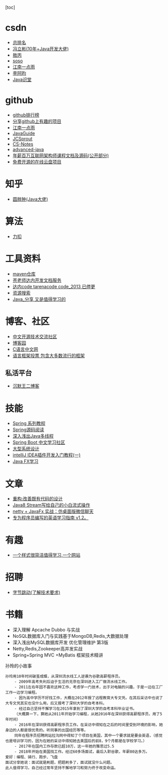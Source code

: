 [toc]

# csdn

- [总排名](https://blog.csdn.net/rank/writing_rank_total)
- [冯立彬(10年+Java开发大佬)](https://blog.csdn.net/fenglibing)
- [敖丙](https://blog.csdn.net/qq_35190492)
- [soso](https://blog.csdn.net/qq_36338555/)
- [江南一点雨](https://blog.csdn.net/u012702547)
- [李阿昀](https://blog.csdn.net/yerenyuan_pku)
- [Java识堂](https://blog.csdn.net/zzti_erlie/article/list/1?)



# github

- [github排行榜](https://gitstar-ranking.com/repositories)
- [分享github上有趣的项目](https://hellogithub.com/)
- [江南一点雨](https://github.com/lenve)
- [JavaGuide](https://github.com/Snailclimb/JavaGuide)
- [JCSprout](https://github.com/crossoverJie/JCSprout)
- [CS-Notes](https://github.com/CyC2018/CS-Notes)
- [advanced-java](https://github.com/doocs/advanced-java)
- [年薪百万互联网架构师课程文档及源码(公开部分)](https://github.com/bjmashibing/InternetArchitect)
- [免费开源的在线云盘项目](https://github.com/zhaojun1998/zfile)

# 知乎
- [圆胖肿(Java大佬)](https://www.zhihu.com/people/zhao-ce-33)

# 算法
- [力扣](https://leetcode-cn.com/explore/featured/card/top-interview-questions-easy/)

# 工具资料

- [maven仓库](https://mvnrepository.com/)
- [苍老师达内开发文档服务](http://doc.canglaoshi.org/)
- [达内code tarenacode code_2013 已停更](http://code.tarena.com.cn/JSDCode/)
- [资源搜索](https://dashengpan.com/)
- [Java_分享 又是值得学习的](https://blog.csdn.net/Java_fenxiang)
# 博客、社区

- [中文开源技术交流社区](https://www.oschina.net/)
- [博客园](https://www.cnblogs.com/)
- [C语言中文网](http://c.biancheng.net/)
- [语言框架投票 包含大多数流行的框架](https://www.oschina.net/project/top_cn_2019?utm_source=gitee_ad)


## 私活平台
- [沉默王二博客](http://www.itwanger.com/life/2019/10/27/programmer-sihuo-pingtai.html)



# 技能

- [Spring 系列教程](https://github.com/wuyouzhuguli/SpringAll)
- [Spring源码阅读](https://github.com/seaswalker/spring-analysis)
- [深入浅出Java多线程](http://concurrent.redspider.group)
- [Spring Boot 中文学习社区](https://springboot.io/)
- [大型系统设计](https://github.com/donnemartin/system-design-primer/blob/master/README-zh-Hans.md)
- [intelliJ IDEA插件开发入门教程(一)](https://blog.csdn.net/csdn_xpw/article/details/78946781)
- [Java FX学习](https://www.yiibai.com/javafx/javafx_overview.html)

# 文章

- [重构:改善既有代码的设计](https://blog.csdn.net/qq_37781649/article/details/103405833?utm_source=app)
- [Java8 Stream写给自己的小白流式操作](https://blog.csdn.net/qq_37781649/article/details/103258397?utm_source=app)
- [netty + JavaFx 实战：仿桌面版微信聊天](https://mp.weixin.qq.com/s?__biz=MzIxMDAwMDAxMw==&mid=2650725231&idx=1&sn=03c278f3e4fc6cd6889fbc9ec079077c&chksm=8f613a8db816b39bd05615c7ae8e8a2033062a8aed0c1add2290fee3ee8076c03ed1fe605b53&mpshare=1&scene=23&srcid=&sharer_sharetime=1583373939394&sharer_shareid=12ae0c9c538778cd36ca6e4500b81b6f#rd)
- [专为程序员编写的英语学习指南 v1.2。](https://github.com/yujiangshui/A-Programmers-Guide-to-English)

# 有趣

- [一个样式很简洁值得学习,一个网站](https://www.r-project.org/)

  

# 招聘

- [字节跳动(了解技术要求)](https://job.bytedance.com/referral/pc/position)


#  书籍

- 深入理解 Apcache Dubbo 与实战
- NoSQL数据库入门与实践基于MongoDB,Redis,大数据处理
- 深入浅出MySQL数据库开发 优化管理维护 第3版
- Netty,Redis,Zookeeper高并发实战
- Spring+Spring MVC +MyBatis 框架技术精讲





孙玲的小故事
```
孙玲用10年时间破茧成蝶，从深圳流水线工人逆袭为谷歌高薪程序员。
	- 2009年高考失利后迫于生活的无奈在深圳进入工厂做流水线工作。
	- 2011左右年因不喜欢这种工作，考虑学一门技术，出于对电脑的兴趣，于是一边在工厂工作一边学习编程。
	- 因为高中学历不好找工作，大概在2012年报了远程教育大专文凭。在其后采访中也说了大专文凭其实也没什么用，后又报考了深圳大学的自考本科。
	- 经过自己坚持不懈学习在2015年拿到了深圳大学的自考本科毕业证书。
	（大概算一下，算她从2011年开始学习编程，从她2016年在深圳获得高薪程序员，用了5年时间）
	- 2016年在深圳获得高薪程序员工作。在采访中得知在之后的时间里受到环境的影响，她身边的人都是很优秀的。听同事的出国经历等等。
	同年在程序员招聘网站拉沟网中得知了个项目在美国，其中一个要求就是要会英语，（感觉也是培训学习的，因为在她的采访中得知她去美国后的前8，9个月都是在学校学习。）
	- 2017年在国内工作存款已超10万，这一年她的雅思过5.5
	- 2018年开始在美国找工作。经过60多场面试，最后入职谷歌，年薪80达多万。
爱好：编程、骑行、跑步、飞盘
面试分享她说：面试就是刷题，把题刷多了，面试就没什么问题。
此人值得学习，自己经过常年坚持不懈地学习和努力终于改变命运。
```

